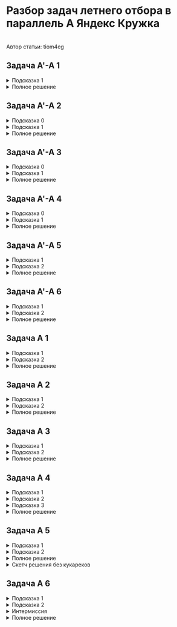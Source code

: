 <h1>Разбор задач летнего отбора в параллель A Яндекс Кружка</h1><br>Автор статьи: tiom4eg

<h2>Задача A'-A 1</h2>
<details>
  <summary>Подсказка 1</summary>

  Давайте вспомним про выпуклые оболочки. Как они могут помочь при решении этой задачи?
  
</details>
<details>
  <summary>Полное решение</summary>

  Определения и обозначения:

  Многоугольник из условия будем обозначать как $P$.
  
  Пусть есть множество точек $S$, лежащих на одной прямой $l$.
  *Крайней* будем называть такую $p \in S$, что все точки в $S \setminus p$ лежат по одну сторону от перпендикуляра к $l$, проведённого через $p$.
  
  <br>
  
  Решение:

  Эту задачу наверняка можно было решать несколькими способами, но здесь рассмотрим конкретно моё решение.

  Для начала заметим, что если для какой-то прямой $l$, содержащей две точки $P$, все точки $P$ находятся в одной полуплоскости, то $l$ будет содержать в себе какую-то сторону выпуклой оболочки $P$.
  Могут быть случаи, когда на $l$ лежит больше двух вершин $P$, однако тогда в выпуклую оболочку будут входить только две *крайние* вершины $P$ из множества тех, что лежат на $l$.
  В таком случае, если для каких-то двух вершин, лежащих на $l$, проекция центра масс будет лежать на отрезке между ними, то она точно будет лежать на отрезке между двумя *крайними* для этой прямой вершинами.

  Значит, для решения задачи нам достаточно построить выпуклую оболочку $P$ и посчитать количество соседних пар вершин в ней, для которых выполняется условие.

  Асимптотика: $O(n \cdot log n)$, поскольку нужно построить выпуклую оболочку.
  
</details>

<h2>Задача A'-A 2</h2>
<details>
  <summary>Подсказка 0</summary>

  Это не задача на структуры данных.
  
</details>
<details>
  <summary>Подсказка 1</summary>

  Пусть $(l, r)$ - это такое состояние в задаче, что последней посещённой вершиной на левом берегу была $l$, а на правом $r$. 
  По условию из $(l, r)$ можно перейти только в $(x, r)$ и $(l, y)$, где $l \lt x$ и $r \lt y$, следовательно, граф состояний ацикличен.
  
</details>
<details>
  <summary>Полное решение</summary>

  Определения и обозначения:

  $(l, r)$ - это такое состояние в задаче, что последней посещённой вершиной на левом берегу была $l$, а на правом $r$. 
  
  $g_i$ - отсортированный список вершин, в которые ведут рёбра из вершины $i$.
  
  <br>
  
  Решение:

  Как было сказано в подсказке 1, если рассматривать граф состояний в данной задаче, то он будет ацикличным. Вспоминаем, что на ацикличных графах можно подсчитывать динамику с мемоизацией.

  Пусть мы находимся в состоянии $(l, r)$, причём сейчас мы стоим в вершине $l$ левого берега (для вершины $r$ правого берега аналогично). 
  Тогда можно заметить, что текущее состояние можно пересчитать через все состояния $(l, x)$, где $x \in g_l$ и $x \gt r$.

  Далее можно заметить, что для вершины $l$ левого берега достаточно сосчитать только такие состояния $(l, x)$, что $x \in g_l$, а для всех оставшихся $x$ соответствующее состояние находится `lower_bound`-ом по $g_l$.
  Значит, всего состояний динамики будет $O(p)$, а её пересчёт займет $O(p \cdot log (n + m))$.
  
</details>

<h2>Задача A'-A 3</h2>
<details>
  <summary>Подсказка 0</summary>

  Эта задача решается без техники разделяй-и-властвуй.
  
</details>
<details>
  <summary>Подсказка 1</summary>

  Стоимость отрезков с общей границей можно поддерживать при помощи стека минимумов и максимумов.
  
</details>
<details>
  <summary>Полное решение</summary>

  Определения и обозначения:

  $cost(l, r)$ - красота подотрезка $[l; r]$.

  $dp_i$ - сумма привлекательностей всех разбиений префикса $[0; i]$ на подотрезки.
  
  <br>
  
  Решение:

  Заметим, что $$dp_i = \sum_{j=0}^{i - 1} dp_j \cdot cost(j + 1, i)$$

  Будем поддерживать стек минимумов и максимумов, причём помимо самих значений будем также хранить сумму значений динамики на отрезке от первой до последней позиции с соответствующим минимумом/максимумом. 
  При добавлении нового элемента (подсчет $dp_i$ через предыдущие значения) достаточно будет обновить стек минимумов/максимумов.

  Получаем решение за амортизированное $O(n)$.
  
</details>

<h2>Задача A'-A 4</h2>
<details>
  <summary>Подсказка 0</summary>

  Эта задача - конструктив :)
  
</details>
<details>
  <summary>Подсказка 1</summary>

  Хочется покрасить клетки так, чтобы у любой не-крайней клетки был сосед каждого цвета, а также чтобы каждая клетка была покрашена не более чем одним цветом.
  
</details>
<details>
  <summary>Полное решение</summary>
  
  Пусть изначально красными клетками будут такие $(x, y)$, что либо $y$ нечётно, либо $x = n - 2$. То есть, изначально красные клетки будут создавать связную "расчёску", а все остальные клетки будут зелёными и также будут образовывать связную область.

  Теперь заметим, что для любого $(x, y)$ при $1 \leq x \leq n - 2, 1 \leq y \leq m - 2$, клетка $(x, y)$ будет иметь как красного, так и зелёного соседа, а значит, что если эту клетку надо покрасить в жёлтый цвет, то мы докрашиваем её в недостающий цвет, сохраняя связность обеих областей.
  
</details>

<h2>Задача A'-A 5</h2>
<details>
  <summary>Подсказка 1</summary>

  Заметим, что запрос типа 1 на префиксе массива, отсортированного по невозрастанию, сохраняет массив отсортированным по невозрастанию.
  
</details>
<details>
  <summary>Подсказка 2</summary>

  Для любого запроса типа 2 все дни, в которые будут решаться задачи, будут образовывать небольшое количество отрезков из подряд идущих тренировочных дней. Почему?
  
</details>
<details>
  <summary>Полное решение</summary>
  
  На самом деле, запрос типа 1 при заданных ограничениях эквивалентен запросу присваивания на отрезке: ищем первый элемент массива, меньший $x$, и присваиваем всем элементам начиная с него и до позиции $k$ значение $x$.

  Теперь докажем утверждение, написанное в подсказке 2. Действительно, пусть есть такое $p$, что $a_p \leq x$. Будем вычитать $a_p$ из $x$ и переходить к следующему элементу до тех пор, пока не наткнемся на такое $q$, что $a_q \gt x$.
  Обозначим значение $x$ до вычитания суммы отрезка $[p; q)$ как $x_0$. В таком случае, $x_0 \geq x + a_p, a_p \geq a_q \gt x \implies x_0 \gt 2x$, то есть после рассмотрения очередного отрезка $x$ уменьшается хотя бы в $2$ раза, а значит, всего будет рассмотрено не более $O(log C)$ отрезков.

  Все вышеописанные запросы можно выполнять с помощью дерева отрезков: запрос типа 1 тривиален, запрос типа 2 можно делать техникой спуска по дереву отрезков за $O(log n)$.

  Асимптотика решения: $O(n \cdot log n \cdot log C)$, чего достаточно при ограничениях задачи.
  
</details>

<h2>Задача A'-A 6</h2>
<details>
  <summary>Подсказка 1</summary>

  Для начала, хотелось бы выделить все циклы в вершинном кактусе (именно так называются графы, в которых каждая вершина лежит не более чем на одном простом цикле).
  Нетрудно заметить, что все рёбра, которые не входят в какой-то цикл, являются мостами, а дальше очевидно, как выделить циклы.
  
</details>
<details>
  <summary>Подсказка 2</summary>

  Можно разбить все положения червя на два класса - те положения, в которых на цикле головы не находится никакой другой сегмент (то есть голова может пойти как налево, так и направо), и все оставшиеся.
  
</details>
<details>
  <summary>Полное решение</summary>

  Определения и обозначения:
  
  <br>
  
  Решение:
  
  Для начала посчитаем, какая вершина в какой цикл входит (как это сделать написано в подсказке 1).

  Далее рассмотрим два случая:

  Если на цикле, на котором лежит голова червя, не лежит больше никакая его часть (либо голова червя не лежит на цикле), то тогда до цели возможно добраться только двумя вариантами: либо напрямую от головы до цели (если она не заблокирована какой-то частью червя), либо через какой-то цикл длины $\geq L$, сделав на нём разворот, чтобы голова не была заблокирована какой-то ещё частью червя.

  Если же на цикле вместе с головой червя лежит ещё какая-то его часть, то здесь можно применить те же соображения, что и в первом случае, однако ещё нужно участь случай, когда голова может продолжить движение по циклу и достичь изначально заблокированных вершин (если длина цикла, конечно, $\geq L$).

  Реализовать поиск кратчайших расстояний от головы до всех остальных вершин можно при помощи BFS с блокированием некоторых вершин (например в случае 2 нужно заблокировать второй сегмент червя, чтобы голова не пошла "в саму себя").
  
</details>

<h2>Задача A 1</h2>
<details>
  <summary>Подсказка 1</summary>

  Используем модификацию ретроанализа, чтобы определить, можно ли при правильной игре обоих игроков завершить прогулку.
  
</details>
<details>
  <summary>Подсказка 2</summary>

  Предположим, что прогулку можно завершить, осталось найти длину искомого пути в достаточно нестандартном графе. Однако, это легче, чем может показаться.
  
</details>
<details>
  <summary>Полное решение</summary>
  
  Определения и обозначения:

  $g_i$ - список вершин, ИЗ КОТОРЫХ ведут рёбра В вершину $i$.

  *Терминальной* будем называть вершину, у которой нет исходящих рёбер.
  
  <br>
  
  Решение:

  Разделим каждую вершину исходного графа на две копии - одна будет обозначать состояние, при котором ход из этой вершины делает игрок 1, другая - при котором ход делает игрок 2. Если в исходном графе было ребро $(u, v)$, то в получившемся будут рёбра $(u1, v2)$ и $(u2, v1)$.

  Далее нам нужно узнать, существует ли путь из стартовой вершины в любую из *терминальных*. Для этого будем поддерживать в очереди вершины, для которых существует путь в *терминальную* вершину. 
  Рассматривая очередную вершину $v$, обойдём все $u \in g_v$. Если $u$ - вершина первого игрока, то мы нашли какой-то путь из неё в *терминальную* вершину, а поскольку первый игрок стремится закончить прогулку - ему будет достаточно и этого.
  Если же $u$ - вершина второго игрока, то из неё существует путь в *терминальную* вершину только в том случае, сли он существует и для любой $w \in g_u$.
  
  Если из стартовой вершины существует путь в *терминальную*, нам нужно найти оптимальный для обоих игроков.
  Будем делать это, поддерживая в приоритетной очереди все *уверенные* вершины первого игрока, т.е. те, для которых мы точно знаем оптимальную длину пути.

  Изначально *уверенными* будут только *терминальные* вершины, далее на каждом шагу будем брать из очереди вершину $v$ с наименьшей длиной пути. Если оказалось, что делая $v$ *уверенной*, для какой-то $u \in g_v$ все её соседи становятся *уверенными*, мы можем посчитать оптимальное значение в $u$ и обновить им все $w \in g_u$. Нетрудно доказать, что такой алгоритм будет учитывать только те пути, которые оптимальны для обоих игроков.

  Мы смогли посчитать оптимальный для обоих игроков путь из каждой вершины, а значит узнали ответ на задачу.
  
</details>

<h2>Задача A 2</h2>
<details>
  <summary>Подсказка 1</summary>

  Пусть $d$ - длина диаметра в исходном дереве. Нетрудно доказать, что стоимость любой раскраски будет не меньше $d / 2$.
  
</details>
<details>
  <summary>Подсказка 2</summary>

  Из принципа Дирихле следует, что если в дереве есть такие 3 вершины, что расстояние между любыми двумя из них не меньше $k$, то стоимость любой раскраски не меньше $k$.
  
</details>
<details>
  <summary>Полное решение</summary>
  
  Определения и обозначения:

  $d$ - длина диаметра исходного дерева; $du$ и $dv$ - концы какого-то диаметра.
  
  <br>
  
  Решение:

  Для начала найдем в исходном дереве диаметр и его концы, затем найдем расстояние от $du$ и $dv$ до всех остальных вершин.

  Дальше будем делать следующее: будем итерироваться по $l$ от $d$ до $0$ и поддерживать для каждого из концов диаметра список вершин, расстояние до которых от данного конца диаметра будет $\geq l$.
  В тот момент, когда в этих двух списках будет общая вершина, мы нашли те три вершины, о которых упоминается в подсказке 2, и каждая из неучтенных раскрасок будет иметь стоимость $l_0$.

  Осталось понять, как посчитать количество раскрасок со стоимостью $\gt l_0$.
  Оказывается, для этого достаточно посмотреть, сколько вершин было в обоих списках при $l = c$ и $l = c + 1$. 
  Действительно, поскольку мы знаем, что при таких $l$ в списках не было общих вершин, можно однозначно раскрасить все вершины с расстоянием $\geq c + 1$, а затем покрасить хотя бы одну из вершин с расстоянием $c$ в цвет того конца диаметра, до которого она имеет такое расстояние.
  Для большего понимания происходящего, можно посмотреть код :)

  Получили решение за O(n).
  
</details>

<h2>Задача A 3</h2>
<details>
  <summary>Подсказка 1</summary>

  Хотим сделать бинпоиск по ответу.
  
</details>
<details>
  <summary>Подсказка 2</summary>

  Если две хорды окружности пересекаются, то они либо имеют хотя бы одну общую точку, либо концы второй хорды лежат в разных частях, на которые делит окружность первая хорда.
  
</details>
<details>
  <summary>Полное решение</summary>

  Будем делать бинпоиск по ответу. Для этого нам нужно уметь считать количество точек пересечения прямых в окружность за быстро.

  "Обрежем" прямые и вместо них будем рассматривать хорды окружности (найти точки пересечения прямой с окружностью - учебная задача по вычислительно геометрии). Заметим, что воспользовавшись свойством из подсказки 2, мы переводим задачу из 2D в 1D.
  Это происходит, потому что вместо самих хорд мы можем рассматривать полярные углы её концов относительно центра окружности (тобишь $(0, 0)$).
  Таким образом, задача свелась к тому, чтобы посчитать количество пар отрезков ($(l_1, r_1), (l_2, r_2)$) на прямой, для которых верно либо $l_1 == l_2$ и $r_2 \geq r_1$, либо $l_1 \gt l_2$ и $l_1 \leq r_2 \leq r_1$. Это можно сделать с помощью сканлайна + дерева Фенвика.

  Получаем решение, которое работает за $O(n \cdot log C \cdot log n)$, где $C$ равно порядка $10^{11}$.
  
</details>

<h2>Задача A 4</h2>
<details>
  <summary>Подсказка 1</summary>

  Случай, когда $a_0 \leq k$ тривиален, поэтому будем считать, что решаем задачу для $a_0 \gt k$.
  
</details>
<details>
  <summary>Подсказка 2</summary>

  Заметим, что $q$ будет точно лексикографически не меньше $p$, поэтому мы хотим, чтобы у $p$ и $q$ был наибольший общий префикс (будем называть его сохранённым).
  
</details>
<details>
  <summary>Подсказка 3</summary>

  Определим операцию "линкования" $p_i$ как присоединение отрезка, в котором находится $p_i$, к отрезку, в котором находится $p_{i - 1}$.
  
  Рассмотрим некоторый сохраненный префикс. Нетрудно понять, что каждый следующий незалинкованный элемент на нём точно не больше, чем предыдущий. Как это можно использовать?
  
</details>
<details>
  <summary>Полное решение</summary>

  Определения и обозначения:

  Определим операцию "линкования" $p_i$ как присоединение отрезка, в котором находится $p_i$, к отрезку, в котором находится $p_{i - 1}$.
  Тогда, линкование эквивалентно уменьшению количества отрезков на 1 (изначально считаем, что каждый элемент находится в отрезке только с собой), а все незалинкованные элементы будут началами своих отрезков.
  
  <br>
  
  Решение:

  Для начала, мы точно не линкуем $p_0$ (потому что это физически невозможно), поэтому будем считать эту позицию первым незалинкованным элементом на префиксе.

  Рассмотрим некоторую позицию $i$. Предположим, что эта позиция является последней незалинкованной на сохраненном префиксе.
  В таком случае, чтобы получить префикс, в который входит хотя бы $i$, нужно залинковать все позиции $j \gt i$ для которых $p_j \gt p_i$, а также всё на префиксе, кроме тех позиций, для которых уже залинкованы все большие элементы справа.
  Отсюда получаем результат из подсказки 3, но как же его использовать?

  Если рассмотреть все незалинкованные элементы на сохраненном префиксе, они будут образовывать убывающую последовательность. Поскольку мы хотим использовать как можно меньше операций (чтобы сделать сохранённый префикс как можно длиннее), нам нужно найти НУП наибольшей длины (причём, в любую НУП должен входить $p_0$).
  Итак, посчитав НУП для каждой позиции, получаем минимальное количество операций, необходимое для того, чтобы сделать $p_i$ последним незалинкованным элементом на сохраненном префиксе. Все оставшиеся операции можем использовать, чтобы залинковать как можно больше элементов после позиции $i$.

  Посчитав максимальную длину сохраненного префикса для каждой позиции, выбираем позицию с максимальным значением, а если таких несколько, выбираем ту, на которой число меньше (потому что тогда мы залинкуем больше чисел на несохраненном суффиксе и точно не сделаем хуже).
  Восстановить ответ можно за $O(n \cdot log n)$, поскольку мы точно знаем, какие позиции будут залинкованы.

  Посчитать НУП для всех позиций, а также максимально продлить префикс, поддерживая все уже залинкованные элементы, можно с помощью дерева отрезков и спуска по нему. Получаем итоговую асимптотику $O(n \cdot log n)$.
  
</details>

<h2>Задача A 5</h2>
<details>
  <summary>Подсказка 1</summary>

  Нам выгодно каждой операцией убирать максимальный неубывающий префикс.
  
</details>
<details>
  <summary>Подсказка 2</summary>

  Разобьём максимальный неубывающий префикс на блоки из одинаковых цифр. Последний блок на этом префиксе будет нам доставлять некоторые проблемы, поэтому мы не всегда сможем убрать его одной операцией.
  
</details>
<details>
  <summary>Полное решение</summary>

  **Дисклеймер: я не умею доказывать корректность этого решения, но оно выглядит как что-то похожее на правду.**

  <br>

  На каждой итерации будем смотреть на наибольший неубывающий префикс числа и разбивать его на блоки. По какой-то причине мы не сможем убрать последний блок за одну операцию, нам для этого понадобится хотя бы `длина блока` операций.
  Поэтому будем делать следующее - из всех блоков, кроме последнего, просто вычтем их же; из первой цифры последнего блока вычтем цифру на 1 меньше её, а из всех оставшихся цифр вычтем 9. 
  Нетрудно доказать, что цифры вычитаемого числа не будут убывать, а также после вычитания первой ненулевой цифрой будет вторая цифра последнего блока, а также к получившемуся числу прибавится 1.

  Симулировать процесс удаления блоков можно с помощью указателей за $O(|n|)$, прибавление единицы будет работать за амортизированное $O(|n|)$, поскольку очевидно, что при вышеописанной стратегии любая операция убирает хотя бы одну цифру из числа.
  Для большего понимания советую посмотреть реализацию решения.
  
</details>
<details>
  <summary>Скетч решения без кукареков</summary>

  **Идея решения не моя, сохранена грамматика и пунктуация автора.**

  <br>

  Ну типо сделаем бинпоиск по ответу
  
  Ну а дальше вроде предположим что ответ из m чисел. Посмотрим на ласт цифру и минммально уменьшим ласт цифры и перейдем к следующему разряду. Если мы в какой то момент исчерпали буфер уменьшение то это очев смерть. 
  Если мы выполнили ограничения на все разряды то мы получили тупо число большее но с выполненными требованиями на разряды. 
  И тогда утв что ответ <= того что мы предположили по причине...
  
  Вроде пусть у нас лишние разряды "сильно выпирают влево" то можно сильно уменьшить предполагаемый ответ и ничего не сломается
  И как то по непрерывности что мы найдем ответ
  
</details>

<h2>Задача A 6</h2>
<details>
  <summary>Подсказка 1</summary>

  Заметим, что для того, чтобы поставить мат или пат королю, нужно хотя бы два слона каждого цвета, поскольку у короля в любой момент есть хотя бы три диагонали одного типа и цвета.
  
  Значит, это условие необходимое для победы.
  
</details>
<details>
  <summary>Подсказка 2</summary>

  Получается, у нас есть два слона одного цвета и три слона другого цвета. Первым ходом ставим на одну диагональ слонов того цвета, которых меньше (если они еще не стоят на одной диагонали), после этого король (возможно) съедает слона того цвета, которых изначально три, и после этого мы ставим уже двух из них на одну диагональ.

  Таким образом, мы сохранили по два слона каждого цвета, теперь достаточно просто увести их на очень большие координаты, где король их не сможет съесть.

  Значит, условие из подсказки 1 ещё и достаточное для победы.
  
</details>
<details>
  <summary>Интермиссия</summary>

  Удачи дебажить код :)

  Небольшая подсказка по дебагу: поскольку эта задача интерактивная, вердикты в ней работают немножко странно, поэтому невозможно определить, сработал ли `assert` или нет.
  Однако, можно искуственно вызывать вердикты `TLE` (создавая цикл на много-много итераций, который не оптимизируется компилятором) и `ILE` (пытаясь считать из ввода 20 чисел за раз, например), и использовать их вместо `assert`.
  
</details>
<details>
  <summary>Полное решение</summary>

  В подсказках 1 и 2 мы нашли необходимое и достаточное условие для победы. Теперь осталось лишь разработать стратегию.

  Для удобства я разделяю свою стратегию на 4 фазы:

  <br>

  1) Фаза "линковки"

  Делаем то, что описано в подсказке 2 - сначала ставим на одну диагональ двух слонов того цвета, которого меньше изначально, а затем двух слонов другого цвета.

  <br>

  2) Фаза "выхода на орбиту"

  Делаем ходы слонамы на очень большие координаты $(10^7 - 10^8)$, чтобы больше не бояться того, что скушают ещё какого-то слона.

  3) Фаза "Low Orbit Ion Cannon"

  Здесь нам нужно ограничить ходы короля по диагоналям первого типа. Для этого, сначала ставим двух слонов разных цветов на две соседние диагонали слева от короля, затем аналогично справа от короля, а затем каждый ход сдвигаем одну из границ на 1, до тех пор, пока у короля не останется одна диагональ.

  4) Финальная фаза

  Здесь мы ограничиваем короля одним слоном нужного цвета по диагонали первого типа слева, затем делаем то же самое справа.
  У короля остается только две клетки, в которые он может ходить, после чего финальных ходом мы оставляем ему всего одну клетку, получая пат.
  
</details>

